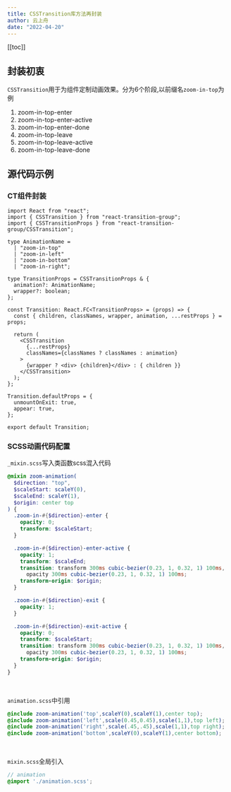 ```yaml
---
title: CSSTransition库方法再封装
author: 云上舟
date: "2022-04-20"
---
```


[[toc]]
## 封装初衷
`CSSTransition`用于为组件定制动画效果。分为6个阶段,以前缀名`zoom-in-top`为例
1. zoom-in-top-enter
2. zoom-in-top-enter-active
3. zoom-in-top-enter-done
4. zoom-in-top-leave
5. zoom-in-top-leave-active
6. zoom-in-top-leave-done

## 源代码示例
### CT组件封装
```tsx
import React from "react";
import { CSSTransition } from "react-transition-group";
import { CSSTransitionProps } from "react-transition-group/CSSTransition";

type AnimationName =
  | "zoom-in-top"
  | "zoom-in-left"
  | "zoom-in-bottom"
  | "zoom-in-right";

type TransitionProps = CSSTransitionProps & {
  animation?: AnimationName;
  wrapper?: boolean;
};

const Transition: React.FC<TransitionProps> = (props) => {
  const { children, classNames, wrapper, animation, ...restProps } = props;

  return (
    <CSSTransition
      {...restProps}
      classNames={classNames ? classNames : animation}
    >
      {wrapper ? <div> {children}</div> : { children }}
    </CSSTransition>
  );
};

Transition.defaultProps = {
  unmountOnExit: true,
  appear: true,
};

export default Transition;

```
### SCSS动画代码配置
`_mixin.scss`写入类函数scss混入代码
```scss
@mixin zoom-animation(
  $direction: "top",
  $scaleStart: scaleY(0),
  $scaleEnd: scaleY(1),
  $origin: center top
) {
  .zoom-in-#{$direction}-enter {
    opacity: 0;
    transform: $scaleStart;
  }

  .zoom-in-#{$direction}-enter-active {
    opacity: 1;
    transform: $scaleEnd;
    transition: transform 300ms cubic-bezier(0.23, 1, 0.32, 1) 100ms,
      opacity 300ms cubic-bezier(0.23, 1, 0.32, 1) 100ms;
    transform-origin: $origin;
  }

  .zoom-in-#{$direction}-exit {
    opacity: 1;
  }

  .zoom-in-#{$direction}-exit-active {
    opacity: 0;
    transform: $scaleStart;
    transition: transform 300ms cubic-bezier(0.23, 1, 0.32, 1) 100ms,
      opacity 300ms cubic-bezier(0.23, 1, 0.32, 1) 100ms;
    transform-origin: $origin;
  }
}

```

<br/>

`animation.scss`中引用
```scss
@include zoom-animation('top',scaleY(0),scaleY(1),center top);
@include zoom-animation('left',scale(0.45,0.45),scale(1,1),top left);
@include zoom-animation('right',scale(.45,.45),scale(1,1),top right);
@include zoom-animation('bottom',scaleY(0),scaleY(1),center bottom);
```

<br/>

`mixin.scss`全局引入
```scss
// animation
@import './animation.scss';

```
